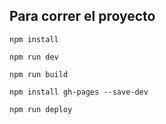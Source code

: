 ## Para correr el proyecto

`npm install`

`npm run dev`

`npm run build`

`npm install gh-pages --save-dev`

`npm run deploy`



